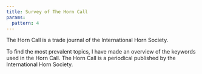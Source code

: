 ```yaml
---
title: Survey of The Horn Call
params:
  pattern: 4
---
```


The Horn Call is a trade journal of the International Horn Society.

To find the most prevalent topics, I have made an overview of the keywords used in the Horn Call. The Horn Call is a periodical published by the International Horn Society.
